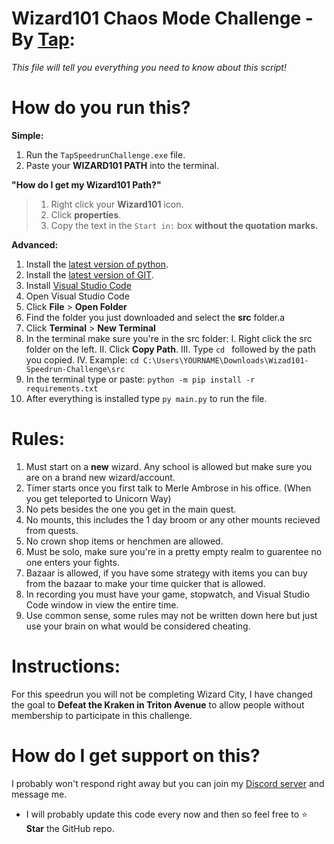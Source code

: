 

# Wizard101 Chaos Mode Challenge - By [Tap](https://www.tapwater.dev): 
*This file will tell you everything you need to know about this script!*

# How do you run this?

**Simple:**
1. Run the `TapSpeedrunChallenge.exe` file.
2. Paste your **WIZARD101 PATH** into the terminal.

__"How do I get my Wizard101 Path?"__
> 1. Right click your **Wizard101** icon.
> 2. Click **properties**.
> 3. Copy the text in the `Start in:` box __**without** the quotation marks.__

**Advanced:**
1. Install the [latest version of python](https://www.python.org/downloads/).
2. Install the [latest version of GIT](https://git-scm.com/download/win).
3. Install [Visual Studio Code](https://code.visualstudio.com)
4. Open Visual Studio Code
5. Click **File** > **Open Folder**
6. Find the folder you just downloaded and select the **src** folder.a
7. Click **Terminal** > **New Terminal**
8. In the terminal make sure you're in the src folder:
   I. Right click the src folder on the left.
   II. Click **Copy Path**.
   III. Type `cd ` followed by the path you copied.
   IV. Example: `cd C:\Users\YOURNAME\Downloads\Wizad101-Speedrun-Challenge\src`
10. In the terminal type or paste: `python -m pip install -r requirements.txt`
11. After everything is installed type `py main.py` to run the file.

# Rules:
1. Must start on a **new** wizard. Any school is allowed but make sure you are on a brand new wizard/account.
2. Timer starts once you first talk to Merle Ambrose in his office. (When you get teleported to Unicorn Way)
3. No pets besides the one you get in the main quest.
4. No mounts, this includes the 1 day broom or any other mounts recieved from quests.
5. No crown shop items or henchmen are allowed.
5. Must be solo, make sure you're in a pretty empty realm to guarentee no one enters your fights.
6. Bazaar is allowed, if you have some strategy with items you can buy from the bazaar to make your time quicker that is allowed.
7. In recording you must have your game, stopwatch, and Visual Studio Code window in view the entire time.
8. Use common sense, some rules may not be written down here but just use your brain on what would be considered cheating.

# Instructions:

For this speedrun you will not be completing Wizard City, I have changed the goal to **Defeat the Kraken in Triton Avenue** to allow people without membership to participate in this challenge.

# How do I get support on this?

I probably won't respond right away but you can join my [Discord server](https://discord.com/invite/49EZMGKx6p) and message me.
- I will probably update this code every now and then so feel free to ⭐ **Star** the GitHub repo.
